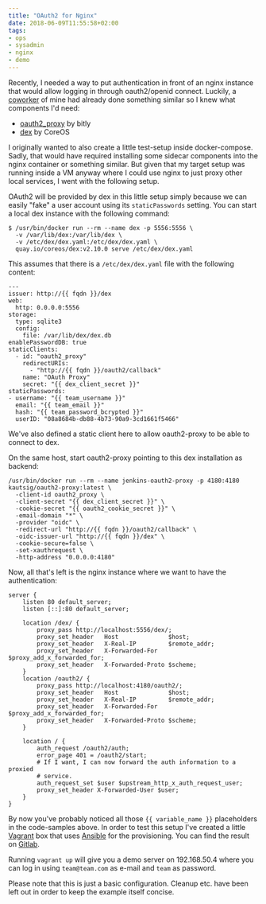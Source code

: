```yaml
---
title: "OAuth2 for Nginx"
date: 2018-06-09T11:55:58+02:00
tags:
- ops
- sysadmin
- nginx
- demo
---
```


Recently, I needed a way to put authentication in front of an nginx instance
that would allow logging in through oauth2/openid connect. Luckily, a
[coworker](https://github.com/kautsig) of mine had already done something
similar so I knew what components I'd need:

* [oauth2\_proxy](https://github.com/bitly/oauth2_proxy) by bitly
* [dex](https://github.com/coreos/dex) by CoreOS

I originally wanted to also create a little test-setup inside docker-compose.
Sadly, that would have required installing some sidecar components into the
nginx container or something similar. But given that my target setup was
running inside a VM anyway where I could use nginx to just proxy other local
services, I went with the following setup. 

OAuth2 will be provided by dex in this little setup simply because we can
easily "fake" a user account using its `staticPasswords` setting. You can start
a local dex instance with the following command:

```
$ /usr/bin/docker run --rm --name dex -p 5556:5556 \
  -v /var/lib/dex:/var/lib/dex \
  -v /etc/dex/dex.yaml:/etc/dex/dex.yaml \
  quay.io/coreos/dex:v2.10.0 serve /etc/dex/dex.yaml
```

This assumes that there is a `/etc/dex/dex.yaml` file with the following
content:

```
---
issuer: http://{{ fqdn }}/dex
web:
  http: 0.0.0.0:5556
storage:
  type: sqlite3
  config:
    file: /var/lib/dex/dex.db
enablePasswordDB: true
staticClients:
  - id: "oauth2_proxy"
    redirectURIs:
      - "http://{{ fqdn }}/oauth2/callback"
    name: "OAuth Proxy"
    secret: "{{ dex_client_secret }}"
staticPasswords:
- username: "{{ team_username }}"
  email: "{{ team_email }}"
  hash: "{{ team_password_bcrypted }}"
  userID: "08a8684b-db88-4b73-90a9-3cd1661f5466"
```

We've also defined a static client here to allow oauth2-proxy to be able to
connect to dex.

On the same host, start oauth2-proxy pointing to this dex installation as
backend:

```
/usr/bin/docker run --rm --name jenkins-oauth2-proxy -p 4180:4180 kautsig/oauth2-proxy:latest \
  -client-id oauth2_proxy \
  -client-secret "{{ dex_client_secret }}" \
  -cookie-secret "{{ oauth2_cookie_secret }}" \
  -email-domain "*" \
  -provider "oidc" \
  -redirect-url "http://{{ fqdn }}/oauth2/callback" \
  -oidc-issuer-url "http://{{ fqdn }}/dex" \
  -cookie-secure=false \
  -set-xauthrequest \
  -http-address "0.0.0.0:4180"
```

Now, all that's left is the nginx instance where we want to have the authentication:

```
server {
    listen 80 default_server;
    listen [::]:80 default_server;

    location /dex/ {
        proxy_pass http://localhost:5556/dex/;
        proxy_set_header   Host              $host;
        proxy_set_header   X-Real-IP         $remote_addr;
        proxy_set_header   X-Forwarded-For   $proxy_add_x_forwarded_for;
        proxy_set_header   X-Forwarded-Proto $scheme;
    }
    location /oauth2/ {
        proxy_pass http://localhost:4180/oauth2/;
        proxy_set_header   Host              $host;
        proxy_set_header   X-Real-IP         $remote_addr;
        proxy_set_header   X-Forwarded-For   $proxy_add_x_forwarded_for;
        proxy_set_header   X-Forwarded-Proto $scheme;
    }

    location / {
        auth_request /oauth2/auth;
        error_page 401 = /oauth2/start;
        # If I want, I can now forward the auth information to a proxied
        # service.
        auth_request_set $user $upstream_http_x_auth_request_user;
        proxy_set_header X-Forwarded-User $user;
    }
}
```

By now you've probably noticed all those `{{ variable_name }}` placeholders in
the code-samples above. In order to test this setup I've created a little
[Vagrant](https://www.vagrantup.com/) box that uses
[Ansible](https://www.ansible.com/) for the provisioning. You can find the
result on [Gitlab](https://gitlab.com/zerok/nginx-oauth2-demo).

Running `vagrant up` will give you a demo server on 192.168.50.4 where you can
log in using `team@team.com` as e-mail and `team` as password.

Please note that this is just a basic configuration. Cleanup etc. have been
left out in order to keep the example itself concise.
